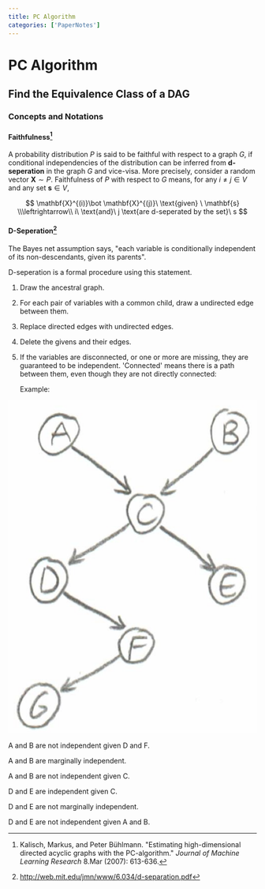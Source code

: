 ```yaml
---
title: PC Algorithm
categories: ['PaperNotes']
---
```


# PC Algorithm

## Find the Equivalence Class of a DAG

### Concepts and Notations

#### Faithfulness[^jmlr2005]

A probability distribution $P$ is said to be faithful with respect to a graph $G$, if conditional independencies of the distribution can be inferred from **d-seperation** in the graph $G$ and vice-visa. More precisely, consider a random vector $\mathbf{X}\sim P$. Faithfulness of $P$ with respect to $G$ means, for any $i\ne j\in V$ and any set $\mathbf{s}\in V$,

$$
\mathbf{X}^{(i)}\bot \mathbf{X}^{(j)}\ \text{given} \ \mathbf{s}
\\\leftrightarrow\\
i\ \text{and}\ j \text{are d-seperated by the set}\ s
$$

 

#### D-Seperation[^mit6.034]

The Bayes net assumption says, "each variable is conditionally independent of its non-descendants, given its parents".

D-seperation is a formal procedure using this statement.

1.  Draw the ancestral graph.

2.  For each pair of variables with a common child, draw a undirected edge between them.

3.  Replace directed edges with undirected edges.

4.  Delete the givens and their edges.

5.  If the variables are disconnected, or one or more are missing, they are guaranteed to be independent. 'Connected' means there is a path between them, even though they are not directly connected:

    Example:

![image-20190715161555478](Einstein-Summation-Convention/image-20190715161555478.png)

A and B are not independent given D and F.

A and B are marginally independent. 

A and B are not independent given C.

D and E are independent given C.

D and E are not marginally independent.

D and E are not independent given A and B.



[^jmlr2005]: Kalisch, Markus, and Peter Bühlmann. "Estimating high-dimensional directed acyclic graphs with the PC-algorithm." *Journal of Machine Learning Research* 8.Mar (2007): 613-636.
[^mit6.034]: http://web.mit.edu/jmn/www/6.034/d-separation.pdf